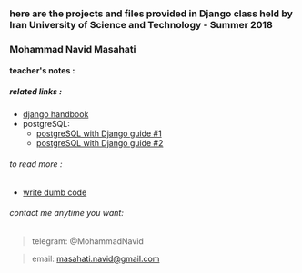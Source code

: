 ### here are the projects and files provided in Django class held by Iran University of Science and Technology - Summer 2018

### Mohammad Navid Masahati

#### teacher's notes :

##### related links :
- [django handbook](https://djangobook.com/the-django-book/)
- postgreSQL:
  - [postgreSQL with Django guide #1](https://www.digitalocean.com/community/tutorials/how-to-use-postgresql-with-your-django-application-on-ubuntu-14-04)
  - [postgreSQL with Django guide #2](https://tutorial-extensions.djangogirls.org/en/optional_postgresql_installation/)



###### to read more :
- [write dumb code](https://hackernoon.com/why-senior-devs-write-dumb-code-and-how-to-spot-a-junior-from-a-mile-away-27fa263b101a)


###### contact me anytime you want:
> telegram: @MohammadNavid

> email: masahati.navid@gmail.com
